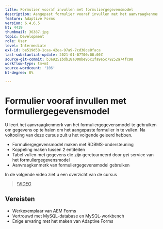```yaml
---
title: Formulier vooraf invullen met formuliergegevensmodel
description: Aangepast formulier vooraf invullen met het aanvraagkenmerk van het formuliergegevensmodel
feature: Adaptive Forms
version: 6.4,6.5
kt: 4419
thumbnail: 36387.jpg
topic: Development
role: User
level: Intermediate
exl-id: be519d58-1caa-42ea-97a9-7cd38ce8faca
last-substantial-update: 2021-01-07T00:00:00Z
source-git-commit: b3e9251bdb18a008be95c1fa9e5c79252a74fc98
workflow-type: tm+mt
source-wordcount: '106'
ht-degree: 0%

---
```


# Formulier vooraf invullen met formuliergegevensmodel

U leert het aanvraagkenmerk van het formuliergegevensmodel te gebruiken om gegevens op te halen om het aangepaste formulier in te vullen.
Na voltooiing van deze cursus zult u het volgende geleerd hebben.

* Formuliergegevensmodel maken met RDBMS-ondersteuning
* Koppeling maken tussen 2 entiteiten
* Tabel vullen met gegevens die zijn geretourneerd door _get_ service van het formuliergegevensmodel
* Aanvraagkenmerk van formuliergegevensmodel gebruiken

In de volgende video ziet u een overzicht van de cursus
>[!VIDEO](https://video.tv.adobe.com/v/36387?quality=12&learn=on)

## Vereisten

* Werkexemplaar van AEM Forms
* Vertrouwd met MySQL-database en MySQL-workbench
* Enige ervaring met het maken van Adaptive Forms
